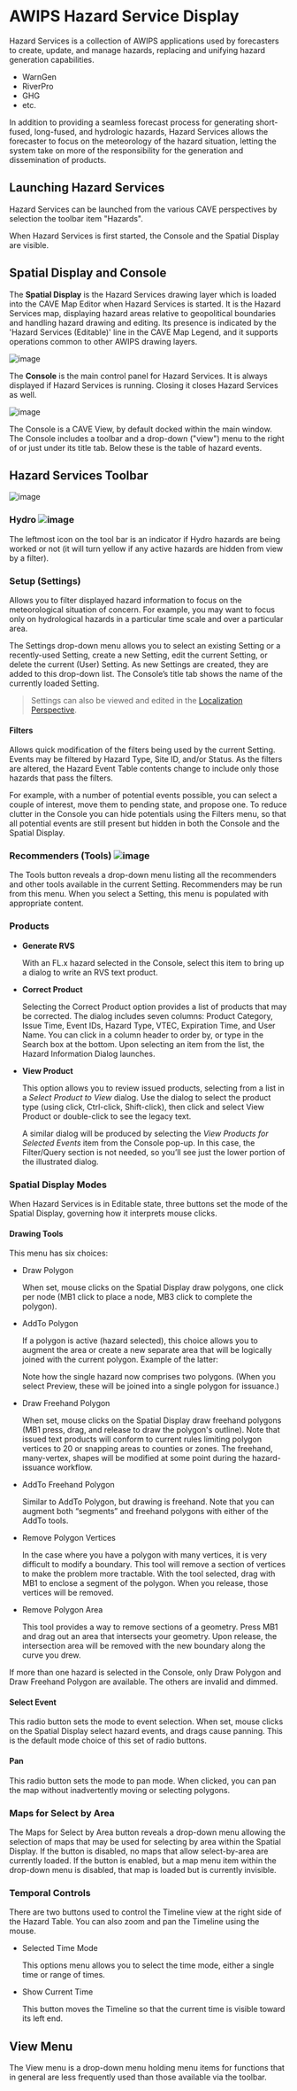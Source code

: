 # AWIPS Hazard Service Display

Hazard Services is a collection of AWIPS applications used by forecasters to create, update, and manage hazards, replacing and unifying hazard generation capabilities.
 
* WarnGen
* RiverPro
* GHG
* etc.

In addition to providing a seamless forecast process for generating short-fused, long-fused, and hydrologic hazards, Hazard Services allows the forecaster to focus on the meteorology of the hazard situation, letting the system take on more of the responsibility for the generation and dissemination of products. 

## Launching Hazard Services 

Hazard Services can be launched from the various CAVE perspectives by selection the toolbar item "Hazards".

When Hazard Services is first started, the Console and the Spatial Display are visible.

## Spatial Display and Console

The **Spatial Display** is the Hazard Services drawing layer which is loaded into the CAVE Map Editor when Hazard Services is started. It is the Hazard Services map, displaying hazard areas relative to geopolitical boundaries and handling hazard drawing and editing. Its presence is indicated by the 'Hazard Services (Editable)' line in the CAVE Map Legend, and it supports operations common to other AWIPS drawing layers.

![image](../images/hazard-services_1.png)

The **Console** is the main control panel for Hazard Services. It is always displayed if Hazard Services is running. Closing it closes Hazard Services as well.

![image](../images/hazard-services_2.png)

The Console is a CAVE View, by default docked within the main window. The Console includes a toolbar and a drop-down ("view") menu to the right of or just under its title tab. Below these is the table of hazard events.

## Hazard Services Toolbar 

![image](../images/hazard-services-toolbar.png)

### Hydro  ![image](../images/hazard-services-hydro-button.png)

The leftmost icon on the tool bar is an indicator if Hydro hazards are being worked or not (it will turn yellow if any active hazards are hidden from view by a filter). 

### Setup (Settings)

Allows you to filter displayed hazard information to focus on the meteorological situation of concern. For example, you may want to focus only on hydrological hazards in a particular time scale and over a particular area. 

The Settings drop-down menu allows you to select an existing Setting or a recently-used Setting, create a new Setting, edit the current Setting, or delete the current (User) Setting. As new Settings are created, they are added to this drop-down list. The Console’s title tab shows the name of the currently loaded Setting. 

> Settings can also be viewed and edited in the [Localization Perspective]((localization-perspective).).

#### Filters

Allows quick modification of the filters being used by the current Setting. Events may be filtered by Hazard Type, Site ID, and/or Status. As the filters are altered, the Hazard Event Table contents change to include only those hazards that pass the filters.

For example, with a number of potential events possible, you can select a couple of interest, move them to pending state, and propose one. To reduce  clutter in the Console you can hide potentials using the Filters menu, so that all potential events are still present but hidden in both the Console and the Spatial Display.

### Recommenders (Tools) ![image](../images/hazard-services-button-recs.png)

The Tools button reveals a drop-down menu listing all the recommenders and other tools available in the current Setting. Recommenders may be run from this menu. When you select a Setting, this menu is populated with appropriate content.

### Products

* **Generate RVS​**

    With an FL.x hazard selected in the Console, select this item to bring up
a dialog to write an RVS text product.

* **Correct Product​**

    Selecting the Correct Product option provides a list of products that may be corrected. The dialog includes seven columns: Product Category, Issue Time, Event IDs, Hazard Type, VTEC, Expiration Time, and User Name. You can click in a column header to order by, or type in the Search box at the bottom. Upon selecting an item from the list, the Hazard Information Dialog launches.

* **View Product​**

    This option allows you to review issued products, selecting from a list in a *Select Product to View* dialog. Use the dialog to select the product type (using click, Ctrl-click, Shift-click), then click and select View Product or double-click to see the legacy text.
    
    A similar dialog will be produced by selecting the *View Products for Selected Events* item from the Console pop-up. In this case, the Filter/Query section is not needed, so you’ll see just the lower portion of the illustrated dialog.
    
    
### Spatial Display Modes

When Hazard Services is in Editable state, three buttons set the mode of the Spatial Display, governing how it interprets mouse clicks.

#### Drawing Tools

This menu has six choices:

* Draw Polygon​

    When set, mouse clicks on the Spatial Display draw polygons,
one click per node (MB1 click to place a node, MB3 click to complete the polygon).

* AddTo Polygon​

    If a polygon is active (hazard selected), this choice allows you to augment the area or create a new separate area that will be logically joined with the current polygon. Example of the latter:

    Note how the single hazard now comprises two polygons. (When you select Preview, these will be joined into a single polygon for issuance.)
    
* Draw Freehand Polygon​

    When set, mouse clicks on the Spatial Display draw freehand polygons (MB1 press, drag, and release to draw the polygon's outline). Note that issued text products will conform to current rules limiting polygon vertices to 20 or snapping areas to counties or zones. The freehand, many-vertex, shapes will be modified at some point during the hazard-issuance workflow.

* AddTo Freehand Polygon​

    Similar to AddTo Polygon, but drawing is freehand. Note that you can augment both “segments” and freehand polygons with either of the AddTo tools.

* Remove Polygon Vertices​

    In the case where you have a polygon with many vertices, it is very difficult to modify a boundary. This tool will remove a section of vertices to make the problem more tractable. With the tool selected, drag with MB1 to enclose a segment of the polygon. When you release, those vertices will be removed.

* Remove Polygon Area​

    This tool provides a way to remove sections of a geometry. Press MB1 and drag out an area that intersects your geometry. Upon release, the intersection area will be removed with the new boundary along the curve you drew.
    
If more than one hazard is selected in the Console, only Draw Polygon and Draw Freehand Polygon are available. The others are invalid and dimmed.

#### Select Event

This radio button sets the mode to event selection. When set, mouse clicks on the Spatial Display select hazard events, and drags cause panning. This is the default mode choice of this set of radio buttons.

#### Pan

This radio button sets the mode to pan mode. When clicked, you can pan the map without inadvertently moving or selecting polygons.

### Maps for Select by Area

The Maps for Select by Area button reveals a drop-down menu allowing the selection of maps that may be used for selecting by area within the Spatial Display. If the button is disabled, no maps that allow select-by-area are currently loaded. If the button is enabled, but a map menu item within the drop-down menu is disabled, that map is loaded but is currently invisible.

### Temporal Controls

There are two buttons used to control the Timeline view at the right side of the Hazard Table. You can also zoom and pan the Timeline using the mouse. 

* Selected Time Mode

    This options menu allows you to select the time mode, either a single time or range of times.

* Show Current Time

    ​This button moves the Timeline so that the current time is visible toward its left end.

## View Menu

The View menu is a drop-down menu holding menu items for functions that in general are less frequently used than those available via the toolbar.
